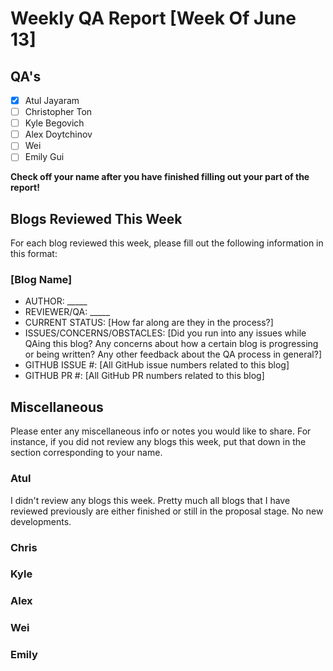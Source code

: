 # Weekly QA Report [Week Of June 13]

## QA's

- [X] Atul Jayaram
- [ ] Christopher Ton
- [ ] Kyle Begovich
- [ ] Alex Doytchinov
- [ ] Wei
- [ ] Emily Gui

**Check off your name after you have finished filling out your part of the report!**

## Blogs Reviewed This Week

For each blog reviewed this week, please fill out the following information in this format:

### [Blog Name]

* AUTHOR: _____
* REVIEWER/QA: _____
* CURRENT STATUS: [How far along are they in the process?]
* ISSUES/CONCERNS/OBSTACLES: [Did you run into any issues while QAing this blog? Any concerns about how a certain blog is progressing or being written? Any other feedback about the QA process in general?]
* GITHUB ISSUE #: [All GitHub issue numbers related to this blog]
* GITHUB PR #:  [All GitHub PR numbers related to this blog]

## Miscellaneous 
Please enter any miscellaneous info or notes you would like to share. For instance, if you did not review any blogs this week, put that down in the section corresponding to your name.

### Atul

I didn't review any blogs this week. Pretty much all blogs that I have reviewed previously are either finished or still in the proposal stage. No new developments.

### Chris

### Kyle

### Alex

### Wei

### Emily
